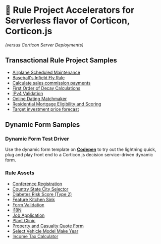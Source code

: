 # :rocket: Rule Project Accelerators for Serverless flavor of Corticon, Corticon.js 
_(versus Corticon Server Deployments)_

## Transactional Rule Project Samples
- [Airplane Scheduled Maintenance](<Transactional-Rule-Project-Samples/Airplane maintenance/README.md>)
 - [Baseball's Infield Fly Rule](<Transactional-Rule-Project-Samples/Infield Fly/README.md>)
- [Calculate sales commission payments](<Commission Calculations/README.md>)
- [First Order of Decay Calculations](<Hazardous Gas First Order Decay/README.md>)
- [IPv4 Validation](<IPv4 Validation/README.md>)
- [Online Dating Matchmaker](Matchmaking/README.md)
- [Residential Mortgage Eligibility and Scoring](Transactional-Rule-Project-Samples/Mortgage/README.md)
- [Target investment price forecast](<Transactional-Rule-Project-Samples/Target investment price forecast/README.md>)

## Dynamic Form Samples

### Dynamic Form Test Driver

Use the dynamic form template on [**Codepen**](https://codepen.io/SethMeldon/pen/wvOGvra) to try out the lightning quick, plug and play front end to a Corticon.js decision service-driven dynamic form.

### Rule Assets 
- [Conference Registration](Dynamic-Form-Samples/Conference-Registration)
- [Country State City Selector](Dynamic-Form-Samples/Country-State-City-Selector)
- [Diabetes Risk Score (Type 2)](Dynamic-Form-Samples/Diabetes-Risk-Score-(Type-2))
- [Feature Kitchen Sink](<Dynamic-Form-Samples/Feature Kitchen Sink>)
- [Form Validation](<Dynamic-Form-Samples/Form Validation>)
- [I18N](Dynamic-Form-Samples/I18N)
- [Job Application](Dynamic-Form-Samples/JobApplication)
- [Plant Clinic](Dynamic-Form-Samples/Plant-Clinic)
- [Property and Casualty Quote Form](<Dynamic-Form-Samples/Property and Casualty Quote Form>)
- [Select Vehicle Model Make Year](Dynamic-Form-Samples/Select-Vehicle-Model-Make-Year)
- [Income Tax Calculator](Dynamic-Form-Samples/US-2021-Income-Tax-Calculator)

